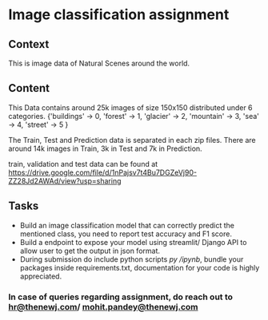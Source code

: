 # Image classification assignment
## Context
This is image data of Natural Scenes around the world.

## Content
This Data contains around 25k images of size 150x150 distributed under 6 categories.
{'buildings' -> 0,
'forest' -> 1,
'glacier' -> 2,
'mountain' -> 3,
'sea' -> 4,
'street' -> 5 }

The Train, Test and Prediction data is separated in each zip files. There are around 14k images in Train, 3k in Test and 7k in Prediction.

train, validation and test data can be found at https://drive.google.com/file/d/1nPajsv7t4Bu7DGZeVj90-ZZ28Jd2AWAd/view?usp=sharing

## Tasks
* Build an image classification model that can correctly predict the mentioned class, you need to report test accuracy and F1 score.
* Build a endpoint to expose your model using streamlit/ Django API to allow user to get the output in json format. 
* During submission do include python scripts *py /ipynb*, bundle your packages inside requirements.txt, documentation for your code is highly appreciated.


### In case of queries regarding assignment, do reach out to hr@thenewj.com/ mohit.pandey@thenewj.com
